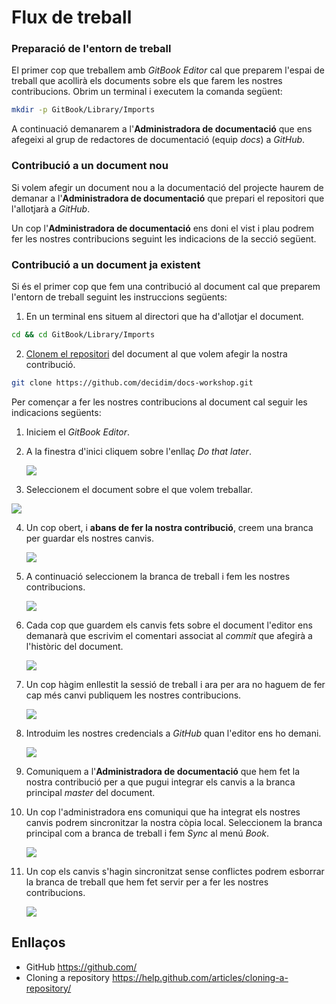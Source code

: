 # Flux de treball

### Preparació de l'entorn de treball

El primer cop que treballem amb *GitBook Editor* cal que preparem l'espai de treball que acollirà els documents
sobre els que farem les nostres contribucions. Obrim un terminal i executem la comanda següent:

```bash
mkdir -p GitBook/Library/Imports
```

A continuació demanarem a l'**Administradora de documentació** que ens afegeixi al grup de redactores de documentació (equip *docs*) a *GitHub*.

### Contribució a un document nou

Si volem afegir un document nou a la documentació del projecte haurem de demanar a l'**Administradora de documentació**
que prepari el repositori que l'allotjarà a *GitHub*.

Un cop l'**Administradora de documentació** ens doni el vist i plau podrem fer les nostres contribucions seguint les indicacions
de la secció següent.

### Contribució a un document ja existent

Si és el primer cop que fem una contribució al document cal que preparem l'entorn de treball seguint les instruccions següents:

1. En un terminal ens situem al directori que ha d'allotjar el document.
```bash
cd && cd GitBook/Library/Imports
```

2. [Clonem el repositori](https://help.github.com/articles/cloning-a-repository/) del document al que volem afegir la nostra contribució.
```bash
git clone https://github.com/decidim/docs-workshop.git
```

Per començar a fer les nostres contribucions al document cal seguir les indicacions següents:

1. Iniciem el *GitBook Editor*.

2. A la finestra d'inici cliquem sobre l'enllaç *Do that later*.

   ![](./img/flux-writer-01.png)

3. Seleccionem el document sobre el que volem treballar.

  ![](./img/flux-writer-02.png)

4. Un cop obert, i **abans de fer la nostra contribució**, creem una branca per guardar els nostres canvis.

   ![](./img/flux-writer-03.png)

5. A continuació seleccionem la branca de treball i fem les nostres contribucions.

   ![](./img/flux-writer-04.png)

6. Cada cop que guardem els canvis fets sobre el document l'editor ens demanarà que escrivim el comentari associat al *commit* que afegirà a l'històric del document.

   ![](./img/flux-writer-05.png)

7. Un cop hàgim enllestit la sessió de treball i ara per ara no haguem de fer cap més canvi publiquem les nostres contribucions.

   ![](./img/flux-writer-06.png)

8. Introduim les nostres credencials a *GitHub* quan l'editor ens ho demani.

   ![](./img/flux-writer-07.png)

9. Comuniquem a l'**Administradora de documentació** que hem fet la nostra contribució per a que pugui integrar els canvis a la branca principal  *master* del document.

10. Un cop l'administradora ens comuniqui que ha integrat els nostres canvis podrem sincronitzar la nostra còpia local. Seleccionem la branca principal com a branca de treball i fem *Sync* al menú *Book*.

    ![](./img/flux-writer-08.png)

11. Un cop els canvis s'hagin sincronitzat sense conflictes podrem esborrar la branca de treball que hem fet servir per a fer les nostres contribucions.

    ![](./img/flux-writer-09.png)


## Enllaços

- GitHub https://github.com/
- Cloning a repository https://help.github.com/articles/cloning-a-repository/
